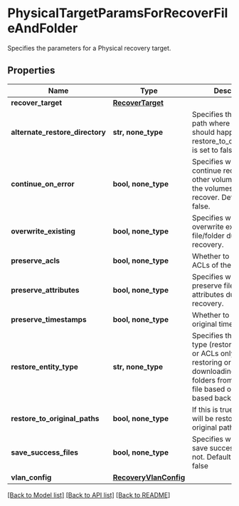 # PhysicalTargetParamsForRecoverFileAndFolder

Specifies the parameters for a Physical recovery target.

## Properties
Name | Type | Description | Notes
------------ | ------------- | ------------- | -------------
**recover_target** | [**RecoverTarget**](RecoverTarget.md) |  | 
**alternate_restore_directory** | **str, none_type** | Specifies the directory path where restore should happen if restore_to_original_paths is set to false. | [optional] 
**continue_on_error** | **bool, none_type** | Specifies whether to continue recovering other volumes if one of the volumes fails to recover. Default value is false. | [optional] 
**overwrite_existing** | **bool, none_type** | Specifies whether to overwrite existing file/folder during recovery. | [optional] 
**preserve_acls** | **bool, none_type** | Whether to preserve the ACLs of the original file. | [optional] 
**preserve_attributes** | **bool, none_type** | Specifies whether to preserve file/folder attributes during recovery. | [optional] 
**preserve_timestamps** | **bool, none_type** | Whether to preserve the original time stamps. | [optional] 
**restore_entity_type** | **str, none_type** | Specifies the restore type (restore everything or ACLs only) when restoring or downloading files or folders from a Physical file based or block based backup snapshot. | [optional] 
**restore_to_original_paths** | **bool, none_type** | If this is true, then files will be restored to original paths. | [optional] 
**save_success_files** | **bool, none_type** | Specifies whether to save success files or not. Default value is false | [optional] 
**vlan_config** | [**RecoveryVlanConfig**](RecoveryVlanConfig.md) |  | [optional] 

[[Back to Model list]](../README.md#documentation-for-models) [[Back to API list]](../README.md#documentation-for-api-endpoints) [[Back to README]](../README.md)


